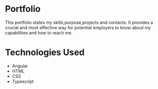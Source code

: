 # Portfolio 

This portfolio states my skills,purpose,projects and contacts. It provides a crucial
and most effective way for potential employers to know about my capabilities and
how to reach me.


# Technologies Used

* Angular
* HTML
* CSS
* Typescript

